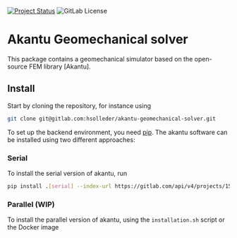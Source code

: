 
[![Project Status](https://img.shields.io/badge/status-under%20development-yellow)](https://gitlab.com/hsolleder/akantu-geomechanical-solver)
![GitLab License](https://img.shields.io/gitlab/license/hsolleder%2Fakantu-geomechanical-solver)

# Akantu Geomechanical solver

This package contains a geomechanical simulator based on the open-source FEM library [Akantu].

## Install

Start by cloning the repository, for instance using

```bash
git clone git@gitlab.com:hsolleder/akantu-geomechanical-solver.git
```

To set up the backend environment, you need [pip](https://pip.pypa.io/en/stable/installation/). The akantu software can be installed using two different approaches:

### Serial

To install the serial version of akantu, run

``` bash
pip install .[serial] --index-url https://gitlab.com/api/v4/projects/15663046/packages/pypi/simple
```

### Parallel (WIP)

To install the parallel version of akantu, using the `installation.sh` script or the Docker image
